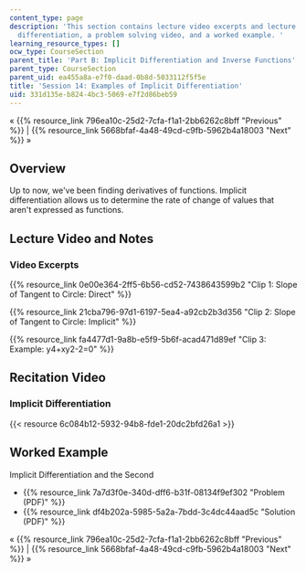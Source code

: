 ```yaml
---
content_type: page
description: 'This section contains lecture video excerpts and lecture notes on implicit
  differentiation, a problem solving video, and a worked example. '
learning_resource_types: []
ocw_type: CourseSection
parent_title: 'Part B: Implicit Differentiation and Inverse Functions'
parent_type: CourseSection
parent_uid: ea455a8a-e7f0-daad-0b8d-5033112f5f5e
title: 'Session 14: Examples of Implicit Differentiation'
uid: 331d135e-b824-4bc3-5069-e7f2d86beb59
---
```


« {{% resource_link 796ea10c-25d2-7cfa-f1a1-2bb6262c8bff "Previous" %}} | {{% resource_link 5668bfaf-4a48-49cd-c9fb-5962b4a18003 "Next" %}} »

Overview
--------

Up to now, we've been finding derivatives of functions. Implicit differentiation allows us to determine the rate of change of values that aren't expressed as functions.

Lecture Video and Notes
-----------------------

### Video Excerpts

{{% resource_link 0e00e364-2ff5-6b56-cd52-7438643599b2 "Clip 1: Slope of Tangent to Circle: Direct" %}}

{{% resource_link 21cba796-97d1-6197-5ea4-a92cb2b3d356 "Clip 2: Slope of Tangent to Circle: Implicit" %}}

{{% resource_link fa4477d1-9a8b-e5f9-5b6f-acad471d89ef "Clip 3: Example: y4+xy2-2=0" %}}

Recitation Video
----------------

### Implicit Differentiation

{{< resource 6c084b12-5932-94b8-fde1-20dc2bfd26a1 >}}

Worked Example
--------------

Implicit Differentiation and the Second

*   {{% resource_link 7a7d3f0e-340d-dff6-b31f-08134f9ef302 "Problem (PDF)" %}}
*   {{% resource_link df4b202a-5985-5a2a-7bdd-3c4dc44aad5c "Solution (PDF)" %}}

« {{% resource_link 796ea10c-25d2-7cfa-f1a1-2bb6262c8bff "Previous" %}} | {{% resource_link 5668bfaf-4a48-49cd-c9fb-5962b4a18003 "Next" %}} »
